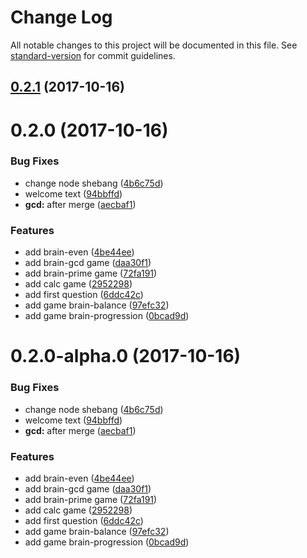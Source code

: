 # Change Log

All notable changes to this project will be documented in this file. See [standard-version](https://github.com/conventional-changelog/standard-version) for commit guidelines.

<a name="0.2.1"></a>
## [0.2.1](https://github.com/Rabinzon/project-lvl1-s128/compare/v0.2.0...v0.2.1) (2017-10-16)



<a name="0.2.0"></a>
# 0.2.0 (2017-10-16)


### Bug Fixes

* change node shebang ([4b6c75d](https://github.com/Rabinzon/project-lvl1-s128/commit/4b6c75d))
* welcome text ([94bbffd](https://github.com/Rabinzon/project-lvl1-s128/commit/94bbffd))
* **gcd:** after merge ([aecbaf1](https://github.com/Rabinzon/project-lvl1-s128/commit/aecbaf1))


### Features

* add brain-even ([4be44ee](https://github.com/Rabinzon/project-lvl1-s128/commit/4be44ee))
* add brain-gcd game ([daa30f1](https://github.com/Rabinzon/project-lvl1-s128/commit/daa30f1))
* add brain-prime game ([72fa191](https://github.com/Rabinzon/project-lvl1-s128/commit/72fa191))
* add calc game ([2952298](https://github.com/Rabinzon/project-lvl1-s128/commit/2952298))
* add first question ([6ddc42c](https://github.com/Rabinzon/project-lvl1-s128/commit/6ddc42c))
* add game brain-balance ([97efc32](https://github.com/Rabinzon/project-lvl1-s128/commit/97efc32))
* add game brain-progression ([0bcad9d](https://github.com/Rabinzon/project-lvl1-s128/commit/0bcad9d))



<a name="0.2.0-alpha.0"></a>
# 0.2.0-alpha.0 (2017-10-16)


### Bug Fixes

* change node shebang ([4b6c75d](https://github.com/Rabinzon/project-lvl1-s128/commit/4b6c75d))
* welcome text ([94bbffd](https://github.com/Rabinzon/project-lvl1-s128/commit/94bbffd))
* **gcd:** after merge ([aecbaf1](https://github.com/Rabinzon/project-lvl1-s128/commit/aecbaf1))


### Features

* add brain-even ([4be44ee](https://github.com/Rabinzon/project-lvl1-s128/commit/4be44ee))
* add brain-gcd game ([daa30f1](https://github.com/Rabinzon/project-lvl1-s128/commit/daa30f1))
* add brain-prime game ([72fa191](https://github.com/Rabinzon/project-lvl1-s128/commit/72fa191))
* add calc game ([2952298](https://github.com/Rabinzon/project-lvl1-s128/commit/2952298))
* add first question ([6ddc42c](https://github.com/Rabinzon/project-lvl1-s128/commit/6ddc42c))
* add game brain-balance ([97efc32](https://github.com/Rabinzon/project-lvl1-s128/commit/97efc32))
* add game brain-progression ([0bcad9d](https://github.com/Rabinzon/project-lvl1-s128/commit/0bcad9d))
